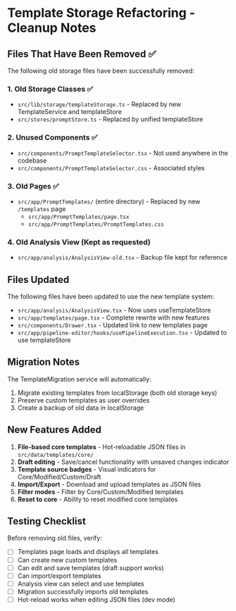 # Template Storage Refactoring - Cleanup Notes

## Files That Have Been Removed ✅

The following old storage files have been successfully removed:

### 1. Old Storage Classes ✅
- `src/lib/storage/templateStorage.ts` - Replaced by new TemplateService and templateStore
- `src/stores/promptStore.ts` - Replaced by unified templateStore

### 2. Unused Components ✅
- `src/components/PromptTemplateSelector.tsx` - Not used anywhere in the codebase
- `src/components/PromptTemplateSelector.css` - Associated styles

### 3. Old Pages ✅
- `src/app/PromptTemplates/` (entire directory) - Replaced by new `/templates` page
  - `src/app/PromptTemplates/page.tsx`
  - `src/app/PromptTemplates/PromptTemplates.css`

### 4. Old Analysis View (Kept as requested)
- `src/app/analysis/AnalysisView-old.tsx` - Backup file kept for reference

## Files Updated

The following files have been updated to use the new template system:
- `src/app/analysis/AnalysisView.tsx` - Now uses useTemplateStore
- `src/app/templates/page.tsx` - Complete rewrite with new features
- `src/components/Drawer.tsx` - Updated link to new templates page
- `src/app/pipeline-editor/hooks/usePipelineExecution.tsx` - Updated to use templateStore

## Migration Notes

The TemplateMigration service will automatically:
1. Migrate existing templates from localStorage (both old storage keys)
2. Preserve custom templates as user overrides
3. Create a backup of old data in localStorage

## New Features Added

1. **File-based core templates** - Hot-reloadable JSON files in `src/data/templates/core/`
2. **Draft editing** - Save/cancel functionality with unsaved changes indicator
3. **Template source badges** - Visual indicators for Core/Modified/Custom/Draft
4. **Import/Export** - Download and upload templates as JSON files
5. **Filter modes** - Filter by Core/Custom/Modified templates
6. **Reset to core** - Ability to reset modified core templates

## Testing Checklist

Before removing old files, verify:
- [ ] Templates page loads and displays all templates
- [ ] Can create new custom templates
- [ ] Can edit and save templates (draft support works)
- [ ] Can import/export templates
- [ ] Analysis view can select and use templates
- [ ] Migration successfully imports old templates
- [ ] Hot-reload works when editing JSON files (dev mode)